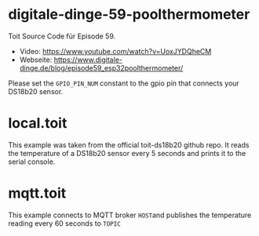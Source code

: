 # digitale-dinge-59-poolthermometer

Toit Source Code für Episode 59.

* Video: https://www.youtube.com/watch?v=UoxJYDQheCM
* Webseite: https://www.digitale-dinge.de/blog/episode59_esp32poolthermometer/

Please set the `GPIO_PIN_NUM` constant to the gpio pin that connects your DS18b20 sensor.
# local.toit

This example was taken from the official toit-ds18b20 github repo. It reads the temperature of a DS18b20 sensor every 5 seconds and prints it to the serial console.

# mqtt.toit

This example connects to MQTT broker `HOST`and publishes the temperature reading every 60 seconds to `TOPIC`